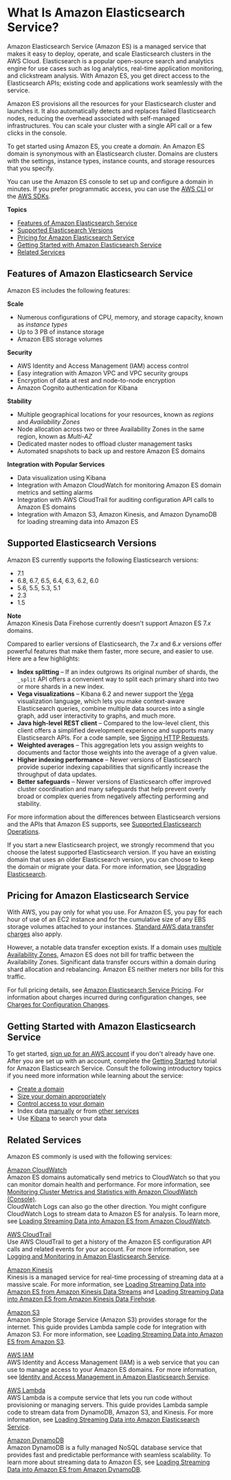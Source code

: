 # What Is Amazon Elasticsearch Service?<a name="what-is-amazon-elasticsearch-service"></a>

Amazon Elasticsearch Service \(Amazon ES\) is a managed service that makes it easy to deploy, operate, and scale Elasticsearch clusters in the AWS Cloud\. Elasticsearch is a popular open\-source search and analytics engine for use cases such as log analytics, real\-time application monitoring, and clickstream analysis\. With Amazon ES, you get direct access to the Elasticsearch APIs; existing code and applications work seamlessly with the service\.

Amazon ES provisions all the resources for your Elasticsearch cluster and launches it\. It also automatically detects and replaces failed Elasticsearch nodes, reducing the overhead associated with self\-managed infrastructures\. You can scale your cluster with a single API call or a few clicks in the console\.

To get started using Amazon ES, you create a *domain*\. An Amazon ES domain is synonymous with an Elasticsearch cluster\. Domains are clusters with the settings, instance types, instance counts, and storage resources that you specify\.

You can use the Amazon ES console to set up and configure a domain in minutes\. If you prefer programmatic access, you can use the [AWS CLI](https://docs.aws.amazon.com/cli/latest/userguide/) or the [AWS SDKs](http://aws.amazon.com/code)\.

**Topics**
+ [Features of Amazon Elasticsearch Service](#what-is-aes-features)
+ [Supported Elasticsearch Versions](#aes-choosing-version)
+ [Pricing for Amazon Elasticsearch Service](#aes-pricing)
+ [Getting Started with Amazon Elasticsearch Service](#aes-get-started)
+ [Related Services](#aes-related-services)

## Features of Amazon Elasticsearch Service<a name="what-is-aes-features"></a>

Amazon ES includes the following features:

**Scale**
+ Numerous configurations of CPU, memory, and storage capacity, known as *instance types*
+ Up to 3 PB of instance storage
+ Amazon EBS storage volumes

**Security**
+ AWS Identity and Access Management \(IAM\) access control
+ Easy integration with Amazon VPC and VPC security groups
+ Encryption of data at rest and node\-to\-node encryption
+ Amazon Cognito authentication for Kibana

**Stability**
+ Multiple geographical locations for your resources, known as *regions* and *Availability Zones*
+ Node allocation across two or three Availability Zones in the same region, known as *Multi\-AZ*
+ Dedicated master nodes to offload cluster management tasks
+ Automated snapshots to back up and restore Amazon ES domains

**Integration with Popular Services**
+ Data visualization using Kibana
+ Integration with Amazon CloudWatch for monitoring Amazon ES domain metrics and setting alarms
+ Integration with AWS CloudTrail for auditing configuration API calls to Amazon ES domains
+ Integration with Amazon S3, Amazon Kinesis, and Amazon DynamoDB for loading streaming data into Amazon ES

## Supported Elasticsearch Versions<a name="aes-choosing-version"></a>

Amazon ES currently supports the following Elasticsearch versions:
+ 7\.1
+ 6\.8, 6\.7, 6\.5, 6\.4, 6\.3, 6\.2, 6\.0
+ 5\.6, 5\.5, 5\.3, 5\.1
+ 2\.3
+ 1\.5

**Note**  
Amazon Kinesis Data Firehose currently doesn't support Amazon ES 7\.*x* domains\.

Compared to earlier versions of Elasticsearch, the 7\.*x* and 6\.*x* versions offer powerful features that make them faster, more secure, and easier to use\. Here are a few highlights:
+ **Index splitting** – If an index outgrows its original number of shards, the `_split` API offers a convenient way to split each primary shard into two or more shards in a new index\.
+ **Vega visualizations** – Kibana 6\.2 and newer support the [Vega](https://vega.github.io/vega/) visualization language, which lets you make context\-aware Elasticsearch queries, combine multiple data sources into a single graph, add user interactivity to graphs, and much more\.
+ **Java high\-level REST client** – Compared to the low\-level client, this client offers a simplified development experience and supports many Elasticsearch APIs\. For a code sample, see [Signing HTTP Requests](es-request-signing.md#es-request-signing-java)\.
+ **Weighted averages** – This aggregation lets you assign weights to documents and factor those weights into the average of a given value\.
+ **Higher indexing performance** – Newer versions of Elasticsearch provide superior indexing capabilities that significantly increase the throughput of data updates\.
+ **Better safeguards** – Newer versions of Elasticsearch offer improved cluster coordination and many safeguards that help prevent overly broad or complex queries from negatively affecting performing and stability\.

For more information about the differences between Elasticsearch versions and the APIs that Amazon ES supports, see [Supported Elasticsearch Operations](aes-supported-es-operations.md)\.

If you start a new Elasticsearch project, we strongly recommend that you choose the latest supported Elasticsearch version\. If you have an existing domain that uses an older Elasticsearch version, you can choose to keep the domain or migrate your data\. For more information, see [Upgrading Elasticsearch](es-version-migration.md)\.

## Pricing for Amazon Elasticsearch Service<a name="aes-pricing"></a>

With AWS, you pay only for what you use\. For Amazon ES, you pay for each hour of use of an EC2 instance and for the cumulative size of any EBS storage volumes attached to your instances\. [Standard AWS data transfer charges](https://aws.amazon.com/ec2/pricing/) also apply\.

However, a notable data transfer exception exists\. If a domain uses [multiple Availability Zones](es-managedomains.md#es-managedomains-multiaz), Amazon ES does not bill for traffic between the Availability Zones\. Significant data transfer occurs within a domain during shard allocation and rebalancing\. Amazon ES neither meters nor bills for this traffic\.

For full pricing details, see [Amazon Elasticsearch Service Pricing](https://aws.amazon.com/elasticsearch-service/pricing/)\. For information about charges incurred during configuration changes, see [Charges for Configuration Changes](es-managedomains.md#es-managedomains-config-charges)\.

## Getting Started with Amazon Elasticsearch Service<a name="aes-get-started"></a>

To get started, [sign up for an AWS account](https://aws.amazon.com/) if you don't already have one\. After you are set up with an account, complete the [Getting Started](es-gsg.md) tutorial for Amazon Elasticsearch Service\. Consult the following introductory topics if you need more information while learning about the service:
+ [Create a domain](es-createupdatedomains.md)
+ [Size your domain appropriately](sizing-domains.md)
+ [Control access to your domain](es-ac.md)
+ Index data [manually](es-indexing.md) or from [other services](es-aws-integrations.md)
+ Use [Kibana](es-kibana.md#es-managedomains-kibana) to search your data

## Related Services<a name="aes-related-services"></a>

Amazon ES commonly is used with the following services:

[Amazon CloudWatch](http://aws.amazon.com/documentation/cloudwatch/)  
Amazon ES domains automatically send metrics to CloudWatch so that you can monitor domain health and performance\. For more information, see [Monitoring Cluster Metrics and Statistics with Amazon CloudWatch \(Console\)](es-managedomains.md#es-managedomains-cloudwatchmetrics)\.  
CloudWatch Logs can also go the other direction\. You might configure CloudWatch Logs to stream data to Amazon ES for analysis\. To learn more, see [Loading Streaming Data into Amazon ES from Amazon CloudWatch](es-aws-integrations.md#es-aws-integrations-cloudwatch-es)\.

[AWS CloudTrail](http://aws.amazon.com/documentation/cloudtrail/)  
Use AWS CloudTrail to get a history of the Amazon ES configuration API calls and related events for your account\. For more information, see [Logging and Monitoring in Amazon Elasticsearch Service](es-managedomains-cloudtrailauditing.md)\.

[Amazon Kinesis](http://aws.amazon.com/documentation/kinesis/)  
Kinesis is a managed service for real\-time processing of streaming data at a massive scale\. For more information, see [Loading Streaming Data into Amazon ES from Amazon Kinesis Data Streams](es-aws-integrations.md#es-aws-integrations-kinesis) and [Loading Streaming Data into Amazon ES from Amazon Kinesis Data Firehose](es-aws-integrations.md#es-aws-integrations-fh)\.

[Amazon S3](http://aws.amazon.com/documentation/s3/)  
Amazon Simple Storage Service \(Amazon S3\) provides storage for the internet\. This guide provides Lambda sample code for integration with Amazon S3\. For more information, see [Loading Streaming Data into Amazon ES from Amazon S3](es-aws-integrations.md#es-aws-integrations-s3-lambda-es)\.

[AWS IAM](http://aws.amazon.com/iam/)  
AWS Identity and Access Management \(IAM\) is a web service that you can use to manage access to your Amazon ES domains\. For more information, see [Identity and Access Management in Amazon Elasticsearch Service](es-ac.md)\.

[AWS Lambda](http://aws.amazon.com/documentation/lambda/)  
AWS Lambda is a compute service that lets you run code without provisioning or managing servers\. This guide provides Lambda sample code to stream data from DynamoDB, Amazon S3, and Kinesis\. For more information, see [Loading Streaming Data into Amazon Elasticsearch Service](es-aws-integrations.md)\.

[Amazon DynamoDB](http://aws.amazon.com/documentation/dynamodb/)  
Amazon DynamoDB is a fully managed NoSQL database service that provides fast and predictable performance with seamless scalability\. To learn more about streaming data to Amazon ES, see [Loading Streaming Data into Amazon ES from Amazon DynamoDB](es-aws-integrations.md#es-aws-integrations-dynamodb-es)\.
